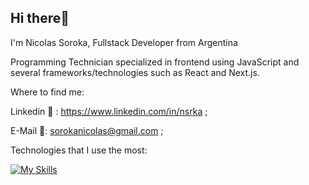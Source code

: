 ## Hi there👋  

I'm Nicolas Soroka, Fullstack Developer from Argentina
 
Programming Technician specialized in frontend using JavaScript and several frameworks/technologies such as React and Next.js.
    
Where to find me:

Linkedin 🔗 : https://www.linkedin.com/in/nsrka ; 

E-Mail 📧: sorokanicolas@gmail.com ;
  
Technologies that I use the most: 
 
[![My Skills](https://skillicons.dev/icons?i=js,html,css,react,nodejs,express,mongodb,next,typescript,redux,sass)](https://skillicons.dev)

